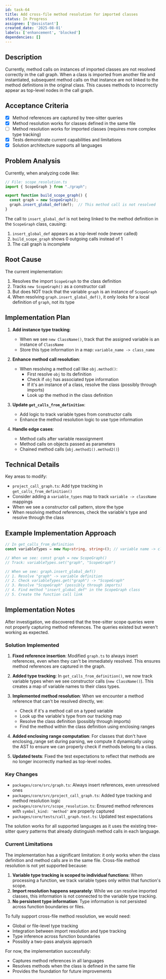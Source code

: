 ```yaml
---
id: task-64
title: Add cross-file method resolution for imported classes
status: In Progress
assignee: ['@assistant']
created_date: '2025-08-01'
labels: ['enhancement', 'blocked']
dependencies: []
---
```


## Description

Currently, method calls on instances of imported classes are not resolved correctly in the call graph. When a class is imported from another file and instantiated, subsequent method calls on that instance are not linked to the method definitions in the original class. This causes methods to incorrectly appear as top-level nodes in the call graph.

## Acceptance Criteria

- [x] Method references are captured by tree-sitter queries
- [x] Method resolution works for classes defined in the same file
- [ ] Method resolution works for imported classes (requires more complex type tracking)
- [x] Tests demonstrate current capabilities and limitations
- [x] Solution architecture supports all languages

## Problem Analysis

Currently, when analyzing code like:

```typescript
// File: scope_resolution.ts
import { ScopeGraph } from "./graph";

export function build_scope_graph() {
  const graph = new ScopeGraph();
  graph.insert_global_def(def);  // This method call is not resolved
}
```

The call to `insert_global_def` is not being linked to the method definition in the `ScopeGraph` class, causing:

1. `insert_global_def` appears as a top-level node (never called)
2. `build_scope_graph` shows 0 outgoing calls instead of 1
3. The call graph is incomplete

## Root Cause

The current implementation:

1. Resolves the import `ScopeGraph` to the class definition
2. Tracks `new ScopeGraph()` as a constructor call
3. But does NOT track that the variable `graph` is an instance of `ScopeGraph`
4. When resolving `graph.insert_global_def()`, it only looks for a local definition of `graph`, not its type

## Implementation Plan

1. **Add instance type tracking**:
   - When we see `new ClassName()`, track that the assigned variable is an instance of `ClassName`
   - Store this type information in a map: `variable_name -> class_name`

2. **Enhance method call resolution**:
   - When resolving a method call like `obj.method()`:
     - First resolve `obj` to its definition
     - Check if `obj` has associated type information
     - If it's an instance of a class, resolve the class (possibly through imports)
     - Look up the method in the class definition

3. **Update `get_calls_from_definition`**:
   - Add logic to track variable types from constructor calls
   - Enhance the method resolution logic to use type information

4. **Handle edge cases**:
   - Method calls after variable reassignment
   - Method calls on objects passed as parameters
   - Chained method calls (`obj.method1().method2()`)

## Technical Details

Key areas to modify:

- `project_call_graph.ts`: Add type tracking in `get_calls_from_definition()`
- Consider adding a `variable_types` map to track `variable -> className` mappings
- When we see a constructor call pattern, store the type
- When resolving method references, check the variable's type and resolve through the class

## Example Implementation Approach

```typescript
// In get_calls_from_definition
const variableTypes = new Map<string, string>(); // variable name -> class name

// When we see: const graph = new ScopeGraph()
// Track: variableTypes.set("graph", "ScopeGraph")

// When we see: graph.insert_global_def()
// 1. Resolve "graph" -> variable definition
// 2. Check variableTypes.get("graph") -> "ScopeGraph"
// 3. Resolve "ScopeGraph" (possibly through imports)
// 4. Find method "insert_global_def" in the ScopeGraph class
// 5. Create the function call link
```

## Implementation Notes

After investigation, we discovered that the tree-sitter scope queries were not properly capturing method references. The queries existed but weren't working as expected.

### Solution Implemented

1. **Fixed reference insertion**: Modified `graph.ts` to always insert references, even when they can't be immediately resolved. This ensures method references are captured in the graph.

2. **Added type tracking**: In `get_calls_from_definition()`, we now track variable types when we see constructor calls (`new ClassName()`). This creates a map of variable names to their class types.

3. **Implemented method resolution**: When we encounter a method reference that can't be resolved directly, we:
   - Check if it's a method call on a typed variable
   - Look up the variable's type from our tracking map
   - Resolve the class definition (possibly through imports)
   - Find the method within the class definition using enclosing ranges

4. **Added enclosing range computation**: For classes that don't have enclosing_range set during parsing, we compute it dynamically using the AST to ensure we can properly check if methods belong to a class.

5. **Updated tests**: Fixed the test expectations to reflect that methods are no longer incorrectly marked as top-level nodes.

### Key Changes

- `packages/core/src/graph.ts`: Always insert references, even unresolved ones
- `packages/core/src/project_call_graph.ts`: Added type tracking and method resolution logic
- `packages/core/src/scope_resolution.ts`: Ensured method references with `symbol_kind: 'method'` are properly captured
- `packages/core/tests/call_graph.test.ts`: Updated test expectations

The solution works for all supported languages as it uses the existing tree-sitter query patterns that already distinguish method calls in each language.

### Current Limitations

The implementation has a significant limitation: it only works when the class definition and method calls are in the same file. Cross-file method resolution is not yet supported because:

1. **Variable type tracking is scoped to individual functions**: When processing a function, we track variable types only within that function's scope.
2. **Import resolution happens separately**: While we can resolve imported classes, this information is not connected to the variable type tracking.
3. **No persistent type information**: Type information is not persisted across function boundaries or files.

To fully support cross-file method resolution, we would need:
- Global or file-level type tracking
- Integration between import resolution and type tracking
- Type inference across function boundaries
- Possibly a two-pass analysis approach

For now, the implementation successfully:
- Captures method references in all languages
- Resolves methods when the class is defined in the same file
- Provides the foundation for future improvements
